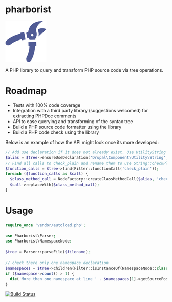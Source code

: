 pharborist
==========

![Pharborist logo](./docs/logo_128px.png "Pharborist logo")

A PHP library to query and transform PHP source code via tree operations.

# Roadmap
* Tests with 100% code coverage
* Integration with a third party library (suggestions welcomed) for extracting PHPDoc comments
* API to ease querying and transforming of the syntax tree
* Build a PHP source code formatter using the library
* Build a PHP code check using the library

Below is an example of how the API might look once its more developed:

```php
// Add use declaration if it does not already exist. Use UtilityString alias if conflict
$alias = $tree->ensureUseDeclaration('Drupal\Component\Utility\String', 'UtilityString');
// Find all calls to check_plain and rename them to use String::checkPlain
$function_calls = $tree->find(Filter::functionCall('check_plain'));
foreach ($function_calls as $call) {
  $class_method_call = NodeFactory::createClassMethodCall($alias, 'check_plain', $call->getArgumentList());
  $call->replaceWith($class_method_call);
}
```

# Usage
```php
require_once 'vendor/autoload.php';

use Pharborist\Parser;
use Pharborist\NamespaceNode;

$tree = Parser::parseFile($filename);

// check there only one namespace declaration
$namespaces = $tree->children(Filter::isInstanceOf(NamespaceNode::class));
if ($namespace->count() > 1) {
  die('More then one namespace at line ' . $namespaces[1]->getSourcePosition());
}
```
[![Build Status](https://travis-ci.org/grom358/pharborist.png?branch=master)](https://travis-ci.org/grom358/pharborist)
